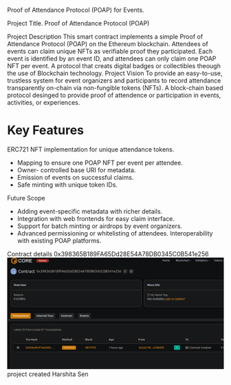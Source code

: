 Proof of Attendance Protocol (POAP) for Events.

Project Title.
Proof of Attendance Protocol (POAP)

 Project  Description
This smart contract implements a simple Proof of Attendance Protocol (POAP) on the Ethereum blockchain. Attendees of events can claim unique NFTs as verifiable proof they participated. Each event is identified by an event ID, and attendees can only claim one POAP NFT per event.
A protocol that creats digital badges or collectibles theough the use of Blockchain technology.        Project Vision 
To provide an easy-to-use, trustless system for event   organizers and participants to record attendance transparently on-chain via non-fungible tokens (NFTs).
A block-chain based protocol desinged to provide proof of attendence or participation in events, activities, or experiences. 

# Key Features

ERC721 NFT implementation for unique attendance tokens.
- Mapping to ensure one POAP NFT per event per attendee.
- Owner- controlled base URI for metadata.
- Emission of events on successful claims.
- Safe minting with unique token IDs.

Future Scope
 - Adding  event-specific metadata with richer details.
 - Integration with web frontends for easy claim interface.
 - Support for batch minting or airdrops by event organizers.
 - Advanced permissioning or   whitelisting of attendees.
 Interoperability with existing POAP platforms.

Contract details
0x398365B189FA65Dd28E54A78DB0345C0B541e256![alt text](image.png)
 project created  Harshita Sen 
